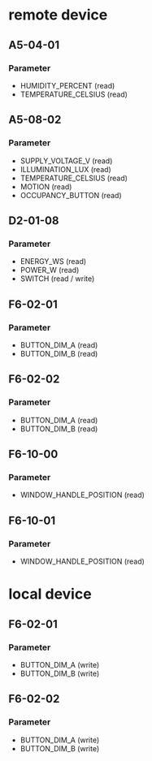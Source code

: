 # remote device

## A5-04-01

### Parameter

* HUMIDITY_PERCENT (read)
* TEMPERATURE_CELSIUS (read)

## A5-08-02

### Parameter

* SUPPLY_VOLTAGE_V (read)
* ILLUMINATION_LUX (read)
* TEMPERATURE_CELSIUS (read)
* MOTION (read)
* OCCUPANCY_BUTTON (read)

## D2-01-08

### Parameter

* ENERGY_WS (read)
* POWER_W (read)
* SWITCH (read / write)

## F6-02-01

### Parameter

* BUTTON_DIM_A (read)
* BUTTON_DIM_B (read)

## F6-02-02

### Parameter

* BUTTON_DIM_A (read)
* BUTTON_DIM_B (read)

## F6-10-00

### Parameter

* WINDOW_HANDLE_POSITION (read)

## F6-10-01

### Parameter

* WINDOW_HANDLE_POSITION (read)

# local device

## F6-02-01

### Parameter

* BUTTON_DIM_A (write)
* BUTTON_DIM_B (write)

## F6-02-02

### Parameter

* BUTTON_DIM_A (write)
* BUTTON_DIM_B (write)

